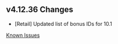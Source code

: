 ## v4.12.36 Changes

* [Retail] Updated list of bonus IDs for 10.1

[Known Issues](https://support.tradeskillmaster.com/en_US/known_issues)

